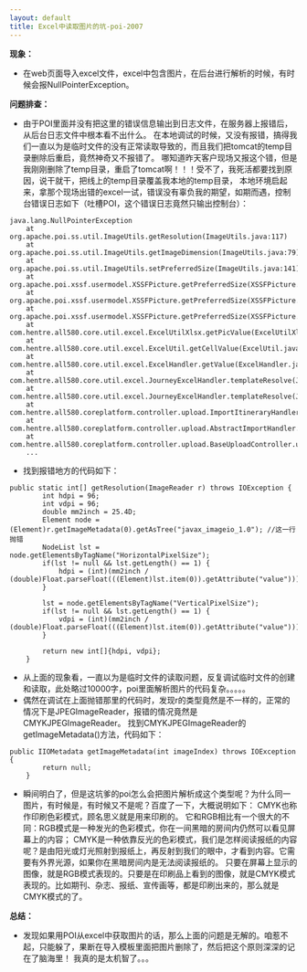 ```yaml
---
layout: default
title: Excel中读取图片的坑-poi-2007
---
```

**现象：** 
- 在web页面导入excel文件，excel中包含图片，在后台进行解析的时候，有时候会报NullPointerException。

**问题排查：** 

- 由于POI里面并没有把这里的错误信息输出到日志文件，在服务器上报错后，从后台日志文件中根本看不出什么。
在本地调试的时候，又没有报错，搞得我们一直以为是临时文件的没有正常读取导致的，而且我们把tomcat的temp目录删除后重启，竟然神奇又不报错了。
哪知道昨天客户现场又报这个错，但是我刚刚删除了temp目录，重启了tomcat啊！！！受不了，我死活都要找到原因，说干就干，把线上的temp目录覆盖我本地的temp目录，
本地环境启起来，拿那个现场出错的excel一试，错误没有辜负我的期望，如期而遇，控制台错误日志如下（吐槽POI，这个错误日志竟然只输出控制台）：

```
java.lang.NullPointerException
	at org.apache.poi.ss.util.ImageUtils.getResolution(ImageUtils.java:117)
	at org.apache.poi.ss.util.ImageUtils.getImageDimension(ImageUtils.java:79)
	at org.apache.poi.ss.util.ImageUtils.setPreferredSize(ImageUtils.java:141)
	at org.apache.poi.xssf.usermodel.XSSFPicture.getPreferredSize(XSSFPicture.java:221)
	at org.apache.poi.xssf.usermodel.XSSFPicture.getPreferredSize(XSSFPicture.java:210)
	at org.apache.poi.xssf.usermodel.XSSFPicture.getPreferredSize(XSSFPicture.java:200)
	at com.hentre.all580.core.util.excel.ExcelUtilXlsx.getPicValue(ExcelUtilXlsx.java:51)
	at com.hentre.all580.core.util.excel.ExcelUtil.getCellValue(ExcelUtil.java:118)
	at com.hentre.all580.core.util.excel.ExcelHandler.getValue(ExcelHandler.java:155)
	at com.hentre.all580.core.util.excel.JourneyExcelHandler.templateResolve(JourneyExcelHandler.java:64)
	at com.hentre.all580.core.util.excel.JourneyExcelHandler.templateResolve(JourneyExcelHandler.java:115)
	at com.hentre.all580.coreplatform.controller.upload.ImportItineraryHandler.doExecute(ImportItineraryHandler.java:41)
	at com.hentre.all580.coreplatform.controller.upload.AbstractImportHandler.execute(AbstractImportHandler.java:41)
	at com.hentre.all580.coreplatform.controller.upload.BaseUploadController.upload(BaseUploadController.java:184)
	...
```

- 找到报错地方的代码如下：

```
public static int[] getResolution(ImageReader r) throws IOException {
        int hdpi = 96;
        int vdpi = 96;
        double mm2inch = 25.4D;
        Element node = (Element)r.getImageMetadata(0).getAsTree("javax_imageio_1.0"); //这一行抛错
        NodeList lst = node.getElementsByTagName("HorizontalPixelSize");
        if(lst != null && lst.getLength() == 1) {
            hdpi = (int)(mm2inch / (double)Float.parseFloat(((Element)lst.item(0)).getAttribute("value")));
        }

        lst = node.getElementsByTagName("VerticalPixelSize");
        if(lst != null && lst.getLength() == 1) {
            vdpi = (int)(mm2inch / (double)Float.parseFloat(((Element)lst.item(0)).getAttribute("value")));
        }

        return new int[]{hdpi, vdpi};
    }
```

- 从上面的现象看，一直以为是临时文件的读取问题，反复调试临时文件的创建和读取，此处略过10000字，poi里面解析图片的代码复杂。。。。。
- 偶然在调试在上面抛错那里的代码时，发现r的类型竟然是不一样的，正常的情况下是JPEGImageReader，报错的情况竟然是CMYKJPEGImageReader。
找到CMYKJPEGImageReader的getImageMetadata()方法，代码如下：

```
public IIOMetadata getImageMetadata(int imageIndex) throws IOException {
        return null;
    }
```

- 瞬间明白了，但是这坑爹的poi怎么会把图片解析成这个类型呢？为什么同一图片，有时候是，有时候又不是呢？百度了一下，大概说明如下：
CMYK也称作印刷色彩模式，顾名思义就是用来印刷的。
它和RGB相比有一个很大的不同：RGB模式是一种发光的色彩模式，你在一间黑暗的房间内仍然可以看见屏幕上的内容；
CMYK是一种依靠反光的色彩模式，我们是怎样阅读报纸的内容呢？是由阳光或灯光照射到报纸上，再反射到我们的眼中，才看到内容。它需要有外界光源，如果你在黑暗房间内是无法阅读报纸的。
只要在屏幕上显示的图像，就是RGB模式表现的。只要是在印刷品上看到的图像，就是CMYK模式表现的。比如期刊、杂志、报纸、宣传画等，都是印刷出来的，那么就是CMYK模式的了。


**总结：** 
- 发现如果用POI从excel中获取图片的话，那么上面的问题是无解的。咱惹不起，只能躲了，果断在导入模板里面把图片删除了，然后把这个原则深深的记在了脑海里！
我真的是太机智了。。。